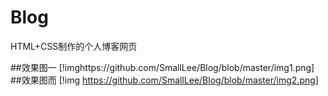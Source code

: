 # Blog
HTML+CSS制作的个人博客网页

##效果图一
[!imghttps://github.com/SmallLee/Blog/blob/master/img1.png]
##效果图而
[!img https://github.com/SmallLee/Blog/blob/master/img2.png]
